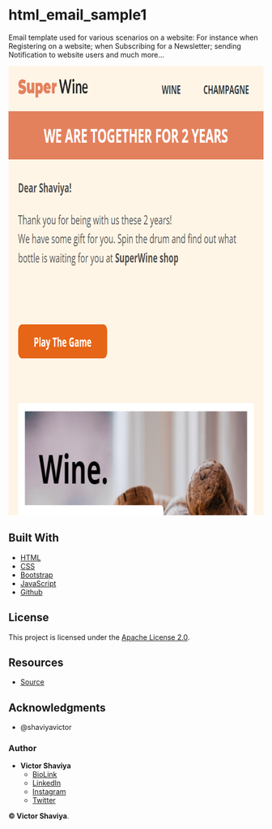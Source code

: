 # html_email_sample1
Email template used for various scenarios on a website: For instance when Registering on a website; when Subscribing for a Newsletter;  sending Notification to website users and much more...

<img src="https://github.com/ShaviyaVictor/html_email_sample1/blob/main/assets/images/html_template1.png?raw=true" width="812" height="885" alt="">             

## Built With

* [HTML](https://developer.mozilla.org/en-US/docs/Web/HTML)        
* [CSS](https://developer.mozilla.org/en-US/docs/Web/css)             
* [Bootstrap](https://getbootstrap.com/docs/5.2/getting-started/introduction/)         
* [JavaScript](https://developer.mozilla.org/en-US/docs/Web/JavaScript)              
* [Github](https://github.com/ShaviyaVictor/shaviya)

## License

This project is licensed under the [Apache License 2.0](https://github.com/ShaviyaVictor/custom_setup_template/blob/main/LICENSE).           

## Resources
- [Source](https://my.stripo.email/cabinet/#/template-editor/?emailId=4320871&projectId=727474&templateId=489354&type=PUBLIC_TEMPLATE&copyCount=1&templateProjectId=281340)         


## Acknowledgments

* @shaviyavictor

### Author

* **Victor Shaviya**        
  - [BioLink](https://bio.link/shaviya)       
  - [LinkedIn](https://www.linkedin.com/in/ShaviyaVictor/)          
  - [Instagram](https://www.instagram.com/shaviyavictor/)        
  - [Twitter](https://twitter.com/ShaviyaVictor)        
  
  
**© Victor Shaviya**.